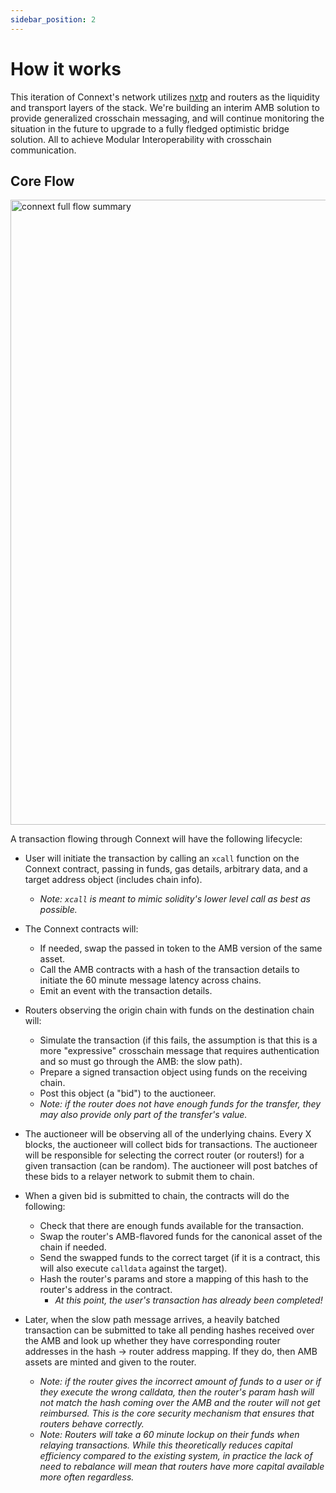 ```yaml
---
sidebar_position: 2
---
```


# How it works

This iteration of Connext's network utilizes [nxtp](https://github.com/connext/nxtp) and routers as the liquidity and transport layers of the stack. We're building an interim AMB solution to provide generalized crosschain messaging, and will continue monitoring the situation in the future to upgrade to a fully fledged optimistic bridge solution. All to achieve Modular Interoperability with crosschain communication.

## Core Flow

<img src="/img/developers/connext_flow.png" alt="connext full flow summary" width="1000"/>

A transaction flowing through Connext will have the following lifecycle:

- User will initiate the transaction by calling an `xcall` function on the Connext contract, passing in funds, gas details, arbitrary data, and a target address object (includes chain info). 
  - *Note: `xcall` is meant to mimic solidity's lower level call as best as possible.*

- The Connext contracts will:
  - If needed, swap the passed in token to the AMB version of the same asset.
  - Call the AMB contracts with a hash of the transaction details to initiate the 60 minute message latency across chains.
  - Emit an event with the transaction details.

- Routers observing the origin chain with funds on the destination chain will:
  - Simulate the transaction (if this fails, the assumption is that this is a more "expressive" crosschain message that requires authentication and so must go through the AMB: the slow path).
  - Prepare a signed transaction object using funds on the receiving chain.
  - Post this object (a "bid") to the auctioneer.
  - *Note: if the router does not have enough funds for the transfer, they may also provide only part of the transfer's value.*
- The auctioneer will be observing all of the underlying chains. Every X blocks, the auctioneer will collect bids for transactions. The auctioneer will be responsible for selecting the correct router (or routers!) for a given transaction (can be random). The auctioneer will post batches of these bids to a relayer network to submit them to chain.
- When a given bid is submitted to chain, the contracts will do the following:
  - Check that there are enough funds available for the transaction.
  - Swap the router's AMB-flavored funds for the canonical asset of the chain if needed.
  - Send the swapped funds to the correct target (if it is a contract, this will also execute `calldata` against the target).
  - Hash the router's params and store a mapping of this hash to the router's address in the contract.
    - *At this point, the user's transaction has already been completed!*
- Later, when the slow path message arrives, a heavily batched transaction can be submitted to take all pending hashes received over the AMB and look up whether they have corresponding router addresses in the hash -> router address mapping. If they do, then AMB assets are minted and given to the router.
  - *Note: if the router gives the incorrect amount of funds to a user or if they execute the wrong calldata, then the router's param hash will not match the hash coming over the AMB and the router will not get reimbursed. This is the core security mechanism that ensures that routers behave correctly.*
  - *Note: Routers will take a 60 minute lockup on their funds when relaying transactions. While this theoretically reduces capital efficiency compared to the existing system, in practice the lack of need to rebalance will mean that routers have more capital available more often regardless.*

